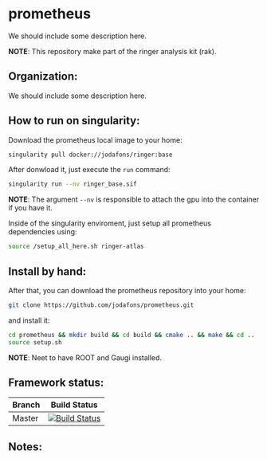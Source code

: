 # prometheus 

We should include some description here.

**NOTE**: This repository make part of the ringer analysis kit (rak).

## Organization:

We should include some description here.

## How to run on singularity:

Download the prometheus local image to your home:
```bash
singularity pull docker://jodafons/ringer:base
```

After donwload it, just execute the `run` command:
```bash
singularity run --nv ringer_base.sif
```
**NOTE**: The argument `--nv` is responsible to attach the gpu into the container if you have it.

Inside of the singularity enviroment, just setup all prometheus dependencies using:
```bash
source /setup_all_here.sh ringer-atlas
```

## Install by hand:

After that, you can download the prometheus repository into your home:

```bash
git clone https://github.com/jodafons/prometheus.git
```
and install it:
```bash
cd prometheus && mkdir build && cd build && cmake .. && make && cd ..
source setup.sh
```

**NOTE**: Neet to have ROOT and Gaugi installed.

## Framework status:

|  Branch    | Build Status |
| ---------- | ------------ |
|   Master   | [![Build Status](https://travis-ci.com/jodafons/prometheus.svg?branch=master)](https://travisci.org/jodafons/lorenzetti) |


## Notes:


